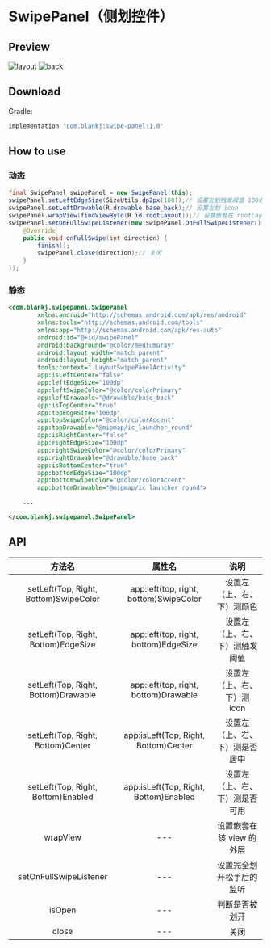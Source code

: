 # SwipePanel（侧划控件）


## Preview

![layout](https://raw.githubusercontent.com/Blankj/SwipePanel/master/art/layout.png) ![back](https://raw.githubusercontent.com/Blankj/SwipePanel/master/art/back.gif)


## Download

Gradle:
```groovy
implementation 'com.blankj:swipe-panel:1.0'
```


## How to use

### 动态

```java
final SwipePanel swipePanel = new SwipePanel(this);
swipePanel.setLeftEdgeSize(SizeUtils.dp2px(100));// 设置左划触发阈值 100dp
swipePanel.setLeftDrawable(R.drawable.base_back);// 设置左划 icon
swipePanel.wrapView(findViewById(R.id.rootLayout));// 设置嵌套在 rootLayout 外层
swipePanel.setOnFullSwipeListener(new SwipePanel.OnFullSwipeListener() {// 设置完全划开松手后的监听
    @Override
    public void onFullSwipe(int direction) {
        finish();
        swipePanel.close(direction);// 关闭
    }
});
```

### 静态

```xml
<com.blankj.swipepanel.SwipePanel
        xmlns:android="http://schemas.android.com/apk/res/android"
        xmlns:tools="http://schemas.android.com/tools"
        xmlns:app="http://schemas.android.com/apk/res-auto"
        android:id="@+id/swipePanel"
        android:background="@color/mediumGray"
        android:layout_width="match_parent"
        android:layout_height="match_parent"
        tools:context=".LayoutSwipePanelActivity"
        app:isLeftCenter="false"
        app:leftEdgeSize="100dp"
        app:leftSwipeColor="@color/colorPrimary"
        app:leftDrawable="@drawable/base_back"
        app:isTopCenter="true"
        app:topEdgeSize="100dp"
        app:topSwipeColor="@color/colorAccent"
        app:topDrawable="@mipmap/ic_launcher_round"
        app:isRightCenter="false"
        app:rightEdgeSize="100dp"
        app:rightSwipeColor="@color/colorPrimary"
        app:rightDrawable="@drawable/base_back"
        app:isBottomCenter="true"
        app:bottomEdgeSize="100dp"
        app:bottomSwipeColor="@color/colorAccent"
        app:bottomDrawable="@mipmap/ic_launcher_round">

    ...

</com.blankj.swipepanel.SwipePanel>
```


## API

|方法名                                |属性名                                 |说明|
|:---:                                |:---:                                 |:---:|
|setLeft(Top, Right, Bottom)SwipeColor|app:left(top, right, bottom)SwipeColor|设置左（上、右、下）测颜色|
|setLeft(Top, Right, Bottom)EdgeSize  |app:left(top, right, bottom)EdgeSize  |设置左（上、右、下）测触发阈值|
|setLeft(Top, Right, Bottom)Drawable  |app:left(top, right, bottom)Drawable  |设置左（上、右、下）测 icon|
|setLeft(Top, Right, Bottom)Center    |app:isLeft(Top, Right, Bottom)Center  |设置左（上、右、下）测是否居中|
|setLeft(Top, Right, Bottom)Enabled   |app:isLeft(Top, Right, Bottom)Enabled |设置左（上、右、下）测是否可用|
|wrapView                             |---                                   |设置嵌套在该 view 的外层|
|setOnFullSwipeListener               |---                                   |设置完全划开松手后的监听|
|isOpen                               |---                                   |判断是否被划开|
|close                                |---                                   |关闭|



